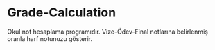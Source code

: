 # Grade-Calculation
Okul not hesaplama programıdır. Vize-Ödev-Final notlarına belirlenmiş oranla harf notunuzu gösterir. 
